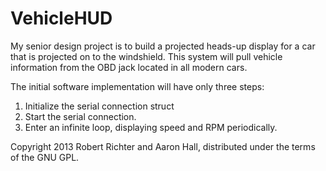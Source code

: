 # VehicleHUD

My senior design project is to build a projected heads-up
display for a car that is projected on to the windshield. This system will
pull vehicle information from the OBD jack located in all modern cars.

The initial software implementation will have only three steps: 
 
1. Initialize the serial connection struct
2. Start the serial connection.
3. Enter an infinite loop, displaying speed and RPM periodically.

Copyright 2013 Robert Richter and Aaron Hall, distributed under the terms of the GNU GPL.
